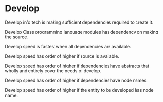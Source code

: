 # Develop

Develop info tech is making sufficient dependencies required to create it.

Develop Class programming language modules has dependency on making the source.

Develop speed is fastest when all dependencies are available.

Develop speed has order of higher if source is available.

Develop speed has order of higher if dependencies have abstracts that wholly and entirely cover the needs of develop.

Develop speed has order of higher if dependencies have node names.

Develop speed has order of higher if the entity to be developed has node name.